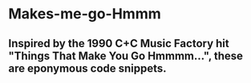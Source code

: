 # Makes-me-go-Hmmm

## Inspired by the 1990 C+C Music Factory hit "Things That Make You Go Hmmmm...", these are eponymous code snippets.
